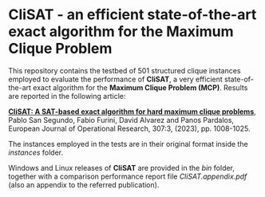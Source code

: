 # CliSAT - an efficient state-of-the-art exact algorithm for the Maximum Clique Problem
This repository contains the testbed of 501 structured clique instances employed to evaluate the performance of **CliSAT**, a very efficient state-of-the-art exact algorithm for the **Maximum Clique Problem (MCP)**. Results are reported in the following article:

**[CliSAT: A SAT-based exact algorithm for hard maximum clique problems](https://www.sciencedirect.com/science/article/pii/S0377221722008165)**, Pablo San Segundo, Fabio Furini, David Alvarez and Panos Pardalos, European Journal of Operational Research, 307:3, (2023), pp. 1008-1025. 

The instances employed in the tests are in their original format inside the *instances* folder.

Windows and Linux releases of **CliSAT** are provided in the *bin* folder, together with a comparison performance report file *CliSAT.appendix.pdf* (also an appendix to the referred publication). 




